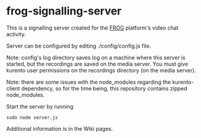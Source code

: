 # frog-signalling-server

This is a signalling server created for the [FROG](https://github.com/chili-epfl/FROG) platform's video chat activity.

Server can be configured by editing ./config/config.js file.

Note: config's log directory saves log on a machine where this server is started, but the recordings are saved on the media server. You must give kurento user permissions on the recordings directory (on the media server).

Note: there are some issues with the node_modules regarding the kurento-client dependency, so for the time being, this repository contains zipped node_modules.

Start the server by running

    sudo node server.js

Additional information is in the Wiki pages.
